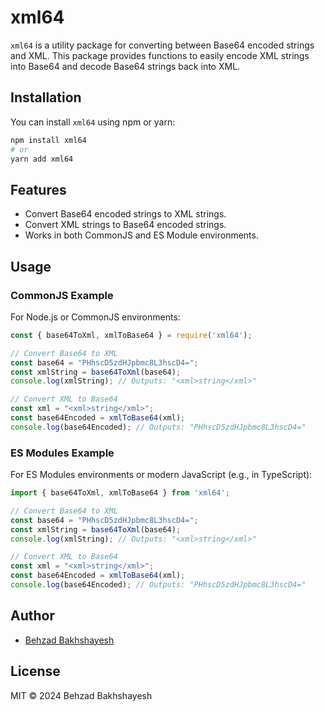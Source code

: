 # xml64

`xml64` is a utility package for converting between Base64 encoded strings and XML. This package provides functions to easily encode XML strings into Base64 and decode Base64 strings back into XML.

## Installation

You can install `xml64` using npm or yarn:

```bash
npm install xml64
# or
yarn add xml64
```

## Features

- Convert Base64 encoded strings to XML strings.
- Convert XML strings to Base64 encoded strings.
- Works in both CommonJS and ES Module environments.

## Usage

### CommonJS Example

For Node.js or CommonJS environments:

```js
const { base64ToXml, xmlToBase64 } = require('xml64');

// Convert Base64 to XML
const base64 = "PHhscD5zdHJpbmc8L3hscD4=";
const xmlString = base64ToXml(base64);
console.log(xmlString); // Outputs: "<xml>string</xml>"

// Convert XML to Base64
const xml = "<xml>string</xml>";
const base64Encoded = xmlToBase64(xml);
console.log(base64Encoded); // Outputs: "PHhscD5zdHJpbmc8L3hscD4="
```

### ES Modules Example

For ES Modules environments or modern JavaScript (e.g., in TypeScript):

```js
import { base64ToXml, xmlToBase64 } from 'xml64';

// Convert Base64 to XML
const base64 = "PHhscD5zdHJpbmc8L3hscD4=";
const xmlString = base64ToXml(base64);
console.log(xmlString); // Outputs: "<xml>string</xml>"

// Convert XML to Base64
const xml = "<xml>string</xml>";
const base64Encoded = xmlToBase64(xml);
console.log(base64Encoded); // Outputs: "PHhscD5zdHJpbmc8L3hscD4="
```

## Author

- [Behzad Bakhshayesh](https://github.com/behzadbakhshayesh)

## License

MIT © 2024 Behzad Bakhshayesh
